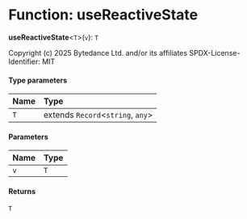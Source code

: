 # Function: useReactiveState

**useReactiveState**<`T`>(`v`): `T`

Copyright (c) 2025 Bytedance Ltd. and/or its affiliates
SPDX-License-Identifier: MIT

#### Type parameters

| Name | Type |
| :------ | :------ |
| `T` | extends `Record`<`string`, `any`> |

#### Parameters

| Name | Type |
| :------ | :------ |
| `v` | `T` | [`ReactiveState`](/auto-docs/editor/classes/ReactiveState.md)<`T`> |

#### Returns

`T`

